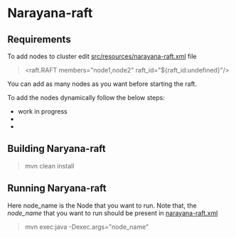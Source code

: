 # Narayana-raft



## Requirements

To add nodes to cluster edit [src/resources/narayana-raft.xml](https://github.com/mayankkunwar/narayana-raft/blob/master/narayana-object-store-raft/src/resources/narayana-raft.xml#L26) file

> <raft.RAFT members="node1,node2" raft_id="${raft_id:undefined}"/>

You can add as many nodes as you want before starting the raft.

To add the nodes dynamically follow the below steps:
- work in progress
-
-


## Building Naryana-raft

> mvn clean install

## Running Naryana-raft

Here node_name is the Node that you want to run. Note that, the *node_name* that you want to run should be present in [narayana-raft.xml](https://github.com/mayankkunwar/narayana-raft/blob/master/narayana-object-store-raft/src/resources/narayana-raft.xml)
> mvn exec:java -Dexec.args="node_name"
